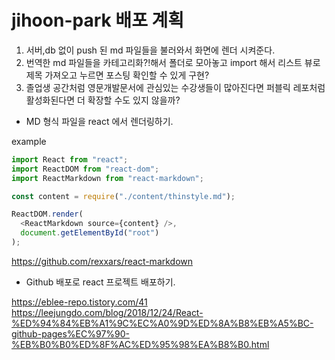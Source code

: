 # jihoon-park 배포 계획

1. 서버,db 없이 push 된 md 파일들을 불러와서 화면에 렌더 시켜준다.
2. 번역한 md 파일들을 카테고리화?!해서 폴더로 모아놓고 import 해서 리스트 뷰로 제목 가져오고 누르면 포스팅 확인할 수 있게 구현?
3. 졸업생 공간처럼 영문개발문서에 관심있는 수강생들이 많아진다면 퍼블릭 레포처럼 활성화된다면 더 확장할 수도 있지 않을까?

- MD 형식 파일을 react 에서 렌더링하기.

example

```js
import React from "react";
import ReactDOM from "react-dom";
import ReactMarkdown from "react-markdown";

const content = require("./content/thinstyle.md");

ReactDOM.render(
  <ReactMarkdown source={content} />,
  document.getElementById("root")
);
```

https://github.com/rexxars/react-markdown

- Github 배포로 react 프로젝트 배포하기.

https://eblee-repo.tistory.com/41
https://leejungdo.com/blog/2018/12/24/React-%ED%94%84%EB%A1%9C%EC%A0%9D%ED%8A%B8%EB%A5%BC-github-pages%EC%97%90-%EB%B0%B0%ED%8F%AC%ED%95%98%EA%B8%B0.html
